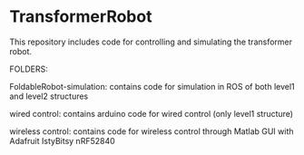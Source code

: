 # TransformerRobot

This repository includes code for controlling and simulating the transformer robot.

FOLDERS:

FoldableRobot-simulation: contains code for simulation in ROS of both level1 and level2 structures

wired control: contains arduino code for wired control (only level1 structure)

wireless control: contains code for wireless control through Matlab GUI with Adafruit IstyBitsy nRF52840 
